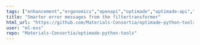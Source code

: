 ```yaml
---
tags: ["enhancement","ergonomics","openapi","optimade","optimade-api","optimade-python","optimade-specification","priority/low","python","server","transformers"]
title: "Smarter error messages from the filtertransformer"
html_url: "https://github.com/Materials-Consortia/optimade-python-tools/issues/795"
user: "ml-evs"
repo: "Materials-Consortia/optimade-python-tools"
---
```


